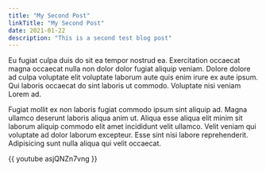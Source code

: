```yaml
---
title: "My Second Post"
linkTitle: "My Second Post"
date: 2021-01-22
description: "This is a second test blog post"
---
```


Eu fugiat culpa duis do sit ea tempor nostrud ea. Exercitation occaecat magna occaecat nulla non dolor dolor fugiat aliquip veniam. Dolore dolore ad culpa voluptate elit voluptate laborum aute quis enim irure ex aute ipsum. Qui laboris occaecat do sint laboris ut commodo. Voluptate nisi veniam Lorem ad.

Fugiat mollit ex non laboris fugiat commodo ipsum sint aliquip ad. Magna ullamco deserunt laboris aliqua anim ut. Aliqua esse aliqua elit minim sit laborum aliquip commodo elit amet incididunt velit ullamco. Velit veniam qui voluptate ad dolor laborum excepteur. Esse sint nisi labore reprehenderit. Adipisicing sunt nulla aliqua qui velit occaecat.

{{ youtube asjQNZn7vng }}

